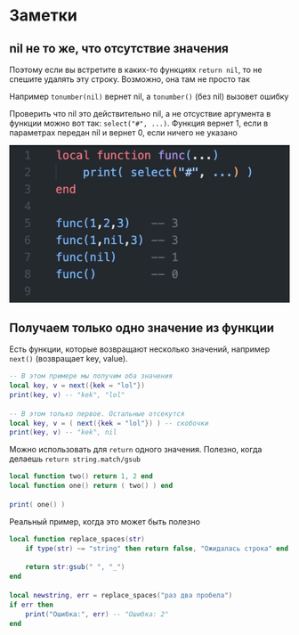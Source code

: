 # Заметки

## nil не то же, что отсутствие значения

Поэтому если вы встретите в каких-то функциях `return nil`, то не спешите удалять эту строку. Возможно, она там не просто так

Например `tonumber(nil)` вернет nil, а `tonumber()` (без nil) вызовет ошибку

Проверить что nil это действительно nil, а не отсуствие аргумента в функции можно вот так: `select("#", ...)`. Функция вернет 1, если в параметрах передан nil и вернет 0, если ничего не указано

![lua select nil](notes-lua-select-nil.png)

## Получаем только одно значение из функции

Есть функции, которые возвращают несколько значений, например `next()` (возвращает key, value).

```lua
-- В этом примере мы получим оба значения
local key, v = next({kek = "lol"})
print(key, v) -- "kek", "lol"

-- В этом только первое. Остальные отсекутся
local key, v = ( next({kek = "lol"}) ) -- скобочки
print(key, v) -- "kek", nil
```

Можно использовать для `return` одного значения. Полезно, когда делаешь `return string.match/gsub`

```lua
local function two() return 1, 2 end
local function one() return ( two() ) end

print( one() )
```

Реальный пример, когда это может быть полезно

```lua
local function replace_spaces(str)
	if type(str) ~= "string" then return false, "Ожидалась строка" end

	return str:gsub(" ", "_")
end

local newstring, err = replace_spaces("раз два пробела")
if err then
	print("Ошибка:", err) -- "Ошибка: 2"
end
```
